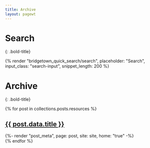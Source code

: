 ```yaml
---
title: Archive
layout: pagewt
---
```

# Search
{: .bold-title}

{% render "bridgetown_quick_search/search", placeholder: "Search", input_class: "search-input", snippet_length: 200 %}
# Archive
{: .bold-title}

<div id="search-results" class="post-list">

<aside class="postscontainer">
{% for post in collections.posts.resources %}
<div class="post-list borderl">
    <h2 class="post-title" itemprop="headline"><a href="{{ post.relative_url }}">{{ post.data.title }}</a></h2>
    {%- render "post_meta", page: post, site: site, home: "true" -%}
</div>
{% endfor %}
</aside>
</div>
